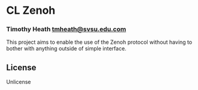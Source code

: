 # CL Zenoh

### Timothy Heath <tmheath@svsu.edu.com>

This project aims to enable the use of the Zenoh protocol
without having to bother with anything outside of simple
interface.

## License

Unlicense

